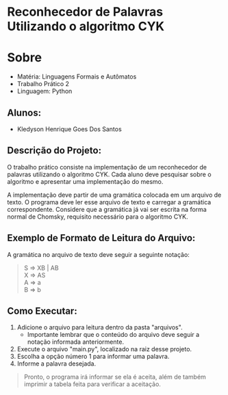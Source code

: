 # Reconhecedor de Palavras Utilizando o algoritmo CYK
# Sobre
- Matéria: Linguagens Formais e Autômatos
- Trabalho Prático 2
- Linguagem: Python


## Alunos:
- Kledyson Henrique Goes Dos Santos

## Descrição do Projeto:
O trabalho prático consiste na implementação de um reconhecedor de palavras utilizando o algoritmo CYK. Cada aluno deve pesquisar sobre o algoritmo e apresentar uma implementação do mesmo.

A implementação deve partir de uma gramática colocada em um arquivo de texto. O programa deve ler esse arquivo de texto e carregar a gramática correspondente. Considere que a gramática já vai ser escrita na forma normal de Chomsky, requisito necessário para o algoritmo CYK.

## Exemplo de Formato de Leitura do Arquivo:
A gramática no arquivo de texto deve seguir a seguinte notação:
> S => XB | AB  
X => AS  
A => a  
B => b  

## Como Executar:
1. Adicione o arquivo para leitura dentro da pasta "arquivos".
    - Importante lembrar que o conteúdo do arquivo deve seguir a notação informada anteriormente.
2. Execute o arquivo "main.py", localizado na raiz desse projeto.
3. Escolha a opção número 1 para informar uma palavra.
4. Informe a palavra desejada.    
> Pronto, o programa irá informar se ela é aceita, além de também imprimir a tabela feita para verificar a aceitação.
